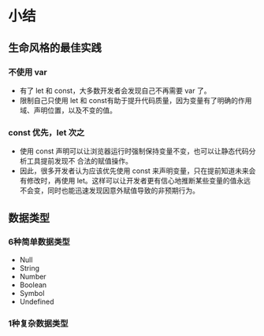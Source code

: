 # 小结

## 生命风格的最佳实践

### 不使用 var

* 有了 let 和 const，大多数开发者会发现自己不再需要 var 了。
* 限制自己只使用 let 和 const有助于提升代码质量，因为变量有了明确的作用域、声明位置，以及不变的值。

### const 优先，let 次之

* 使用 const 声明可以让浏览器运行时强制保持变量不变，也可以让静态代码分析工具提前发现不
合法的赋值操作。
* 因此，很多开发者认为应该优先使用 const 来声明变量，只在提前知道未来会有修改时，再使用 let。这样可以让开发者更有信心地推断某些变量的值永远不会变，同时也能迅速发现因意外赋值导致的非预期行为。

## 数据类型

### 6种简单数据类型

* Null
* String
* Number
* Boolean
* Symbol
* Undefined

### 1种复杂数据类型
